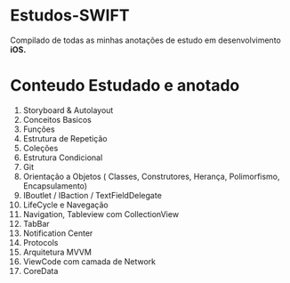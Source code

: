 # Estudos-SWIFT

Compilado de todas as minhas anotações de estudo em desenvolvimento **iOS.**

# Conteudo Estudado e anotado

1. Storyboard & Autolayout
2. Conceitos Basicos
3. Funções
4. Estrutura de Repetição
5. Coleções
6. Estrutura Condicional
7. Git
8. Orientação a Objetos ( Classes, Construtores, Herança, Polimorfismo, Encapsulamento)
9. IBoutlet / IBaction / TextFieldDelegate
10. LifeCycle e Navegação
11. Navigation, Tableview com CollectionView
12. TabBar
13. Notification Center
14. Protocols
15. Arquitetura MVVM
16. ViewCode com camada de Network
17. CoreData


